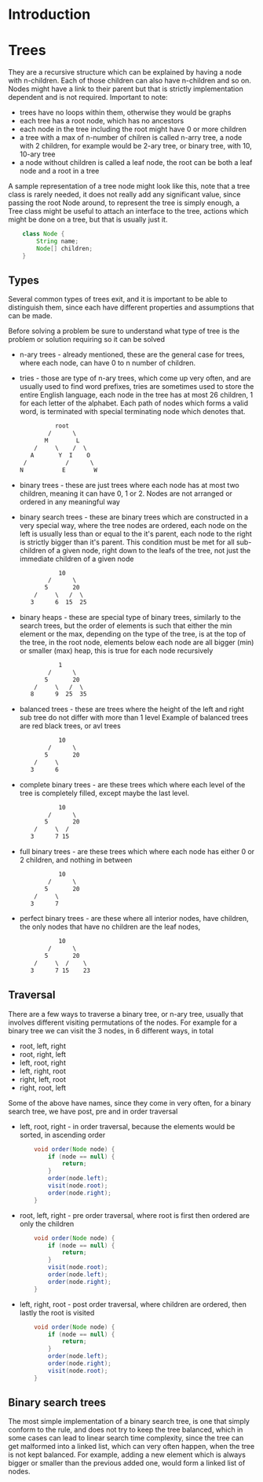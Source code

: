 # Introduction

# Trees

They are a recursive structure which can be explained by having a node with
n-children. Each of those children can also have n-children and so on. Nodes
might have a link to their parent but that is strictly implementation dependent
and is not required. Important to note:

-   trees have no loops within them, otherwise they would be graphs
-   each tree has a root node, which has no ancestors
-   each node in the tree including the root might have 0 or more children
-   a tree with a max of n-number of chilren is called n-arry tree, a node with 2
    children, for example would be 2-ary tree, or binary tree, with 10, 10-ary
    tree
-   a node without children is called a leaf node, the root can be both a leaf
    node and a root in a tree

A sample representation of a tree node might look like this, note that a tree
class is rarely needed, it does not really add any significant value, since
passing the root Node around, to represent the tree is simply enough, a Tree
class might be useful to attach an interface to the tree, actions which might be
done on a tree, but that is usually just it.

```java
    class Node {
        String name;
        Node[] children;
    }
```

## Types

Several common types of trees exit, and it is important to be able to
distinguish them, since each have different properties and assumptions that can
be made.

Before solving a problem be sure to understand what type of tree is the problem
or solution requiring so it can be solved

-   n-ary trees - already mentioned, these are the general case for trees, where
    each node, can have 0 to n number of children.

-   tries - those are type of n-ary trees, which come up very often, and are
    usually used to find word prefixes, tries are sometimes used to store the entire
    English language, each node in the tree has at most 26 children, 1 for each
    letter of the alphabet. Each path of nodes which forms a valid word, is
    terminated with special terminating node which denotes that.

    ```txt
              root
            /      \
           M        L
        /     \    /  \
       A       Y  I    O
     /           /      \
    N           E        W
    ```

-   binary trees - these are just trees where each node has at most two children,
    meaning it can have 0, 1 or 2. Nodes are not arranged or ordered in any
    meaningful way

-   binary search trees - these are binary trees which are constructed in a very
    special way, where the tree nodes are ordered, each node on the left is
    usually less than or equal to the it's parent, each node to the right is
    strictly bigger than it's parent. This condition must be met for all
    sub-children of a given node, right down to the leafs of the tree, not just the
    immediate children of a given node

    ```txt
               10
            /      \
           5       20
        /     \   /  \
       3      6  15  25
    ```

-   binary heaps - these are special type of binary trees, similarly to the search
    trees, but the order of elements is such that either the min element or the
    max, depending on the type of the tree, is at the top of the tree, in the root
    node, elements below each node are all bigger (min) or smaller (max) heap, this
    is true for each node recursively

    ```txt
               1
            /      \
           5       20
        /     \   /  \
       8      9  25  35
    ```

-   balanced trees - these are trees where the height of the left and right
    sub tree do not differ with more than 1 level Example of balanced trees are red black
    trees, or avl trees

    ```txt
               10
            /      \
           5       20
        /     \
       3      6
    ```

-   complete binary trees - are these trees which where each level of the tree is
    completely filled, except maybe the last level.

    ```txt
               10
            /      \
           5       20
        /     \  /
       3      7 15
    ```

-   full binary trees - are these trees which where each node has either 0 or 2
    children, and nothing in between

    ```txt
               10
            /      \
           5       20
        /     \
       3      7
    ```

-   perfect binary trees - are these where all interior nodes, have children,
    the only nodes that have no children are the leaf nodes,

    ```txt
               10
            /      \
           5       20
        /     \  /    \
       3      7 15    23
    ```

## Traversal

There are a few ways to traverse a binary tree, or n-ary tree, usually that
involves different visiting permutations of the nodes. For example for a binary
tree we can visit the 3 nodes, in 6 different ways, in total

-   root, left, right
-   root, right, left
-   left, root, right
-   left, right, root
-   right, left, root
-   right, root, left

Some of the above have names, since they come in very often, for a binary search
tree, we have post, pre and in order traversal

-   left, root, right - in order traversal, because the elements would be sorted,
    in ascending order

    ```java
        void order(Node node) {
            if (node == null) {
                return;
            }
            order(node.left);
            visit(node.root);
            order(node.right);
        }
    ```

-   root, left, right - pre order traversal, where root is first then ordered are
    only the children

    ```java
        void order(Node node) {
            if (node == null) {
                return;
            }
            visit(node.root);
            order(node.left);
            order(node.right);
        }
    ```

-   left, right, root - post order traversal, where children are ordered, then
    lastly the root is visited

    ```java
        void order(Node node) {
            if (node == null) {
                return;
            }
            order(node.left);
            order(node.right);
            visit(node.root);
        }
    ```

## Binary search trees

The most simple implementation of a binary search tree, is one that simply
conform to the rule, and does not try to keep the tree balanced, which in some
cases can lead to linear search time complexity, since the tree can get malformed into
a linked list, which can very often happen, when the tree is not kept balanced.
For example, adding a new element which is always bigger or smaller than the
previous added one, would form a linked list of nodes.

```java

```

